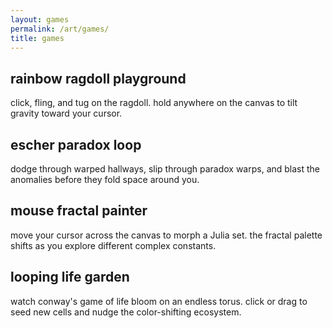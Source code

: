 ```yaml
---
layout: games
permalink: /art/games/
title: games
---
```


<article class="card game-card mb-4 shadow-sm">
  <div class="card-body">
    <h2 class="h5">rainbow ragdoll playground</h2>
    <p>click, fling, and tug on the ragdoll. hold anywhere on the canvas to tilt gravity toward your cursor.</p>
    <div class="embed-responsive embed-responsive-4by3">
      <canvas id="ragdoll-simulator" class="embed-responsive-item" role="img" aria-label="Interactive ragdoll simulation"></canvas>
    </div>
  </div>
</article>

<article class="card game-card mb-4 shadow-sm">
  <div class="card-body">
    <h2 class="h5">escher paradox loop</h2>
    <p>dodge through warped hallways, slip through paradox warps, and blast the anomalies before they fold space around you.</p>
    <div class="embed-responsive embed-responsive-16by9">
      <div id="escher-raycaster-game" class="embed-responsive-item" role="img" aria-label="Escher-inspired raycaster shooter"></div>
    </div>
  </div>
</article>

<article class="card game-card mb-4 shadow-sm">
  <div class="card-body">
    <h2 class="h5">mouse fractal painter</h2>
    <p>move your cursor across the canvas to morph a Julia set. the fractal palette shifts as you explore different complex constants.</p>
    <div class="embed-responsive embed-responsive-4by3">
      <canvas id="fractal-generator" class="embed-responsive-item" role="img" aria-label="Interactive fractal generator"></canvas>
    </div>
  </div>
</article>

<article class="card game-card mb-4 shadow-sm">
  <div class="card-body">
    <h2 class="h5">looping life garden</h2>
    <p>watch conway's game of life bloom on an endless torus. click or drag to seed new cells and nudge the color-shifting ecosystem.</p>
    <div class="embed-responsive embed-responsive-4by3">
      <canvas id="conway-life" class="embed-responsive-item" role="img" aria-label="Conway's Game of Life simulation"></canvas>
    </div>
  </div>
</article>

<script src="{{ '/assets/js/ragdoll-playground.js' | relative_url }}" defer></script>
<script src="{{ '/assets/js/escher-raycaster-game.js' | relative_url }}" defer></script>
<script src="{{ '/assets/js/fractal-mouse-generator.js' | relative_url }}" defer></script>
<script src="{{ '/assets/js/conway-life.js' | relative_url }}" defer></script>
